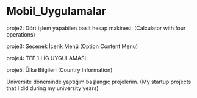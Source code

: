 
# Mobil_Uygulamalar

proje2:  Dört işlem yapabilen basit hesap makinesi. (Calculator with four operations)

proje3:  Seçenek İçerik Menü (Option Content Menu)

proje4:  TFF 1.LİG UYGULAMASI 

proje5:  Ülke Bilgileri (Country Information)

Üniversite döneminde yaptığım başlangıç projelerim. (My startup projects that I did during my university years)



